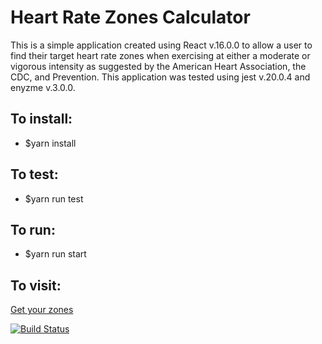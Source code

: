 # Heart Rate Zones Calculator


This is a simple application created using React v.16.0.0 to allow a user to find their target heart rate zones when exercising at either a moderate or vigorous intensity as suggested by the American Heart Association, the CDC, and Prevention. This application was tested using jest v.20.0.4 and enyzme v.3.0.0.

## To install:

* $yarn install

## To test:

* $yarn run test

## To run:

* $yarn run start

## To visit:

 [Get your zones](https://heart-rate-zones-calculator.herokuapp.com/)

[![Build Status](https://travis-ci.org/CWShelly/heart_rate_zones.svg?branch=master)](https://travis-ci.org/CWShelly/heart_rate_zones)
